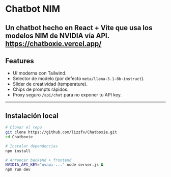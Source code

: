 # Chatbot NIM 

Un chatbot hecho en **React + Vite** que usa los modelos **NIM de NVIDIA** vía API.
https://chatboxie.vercel.app/
---

## Features
- UI moderna con Tailwind.
- Selector de modelo (por defecto `meta/llama-3.1-8b-instruct`).
- Slider de creatividad (temperature).
- Chips de prompts rápidos.
- Proxy seguro `/api/chat` para no exponer tu API key.

---

## Instalación local

```bash
# Clonar el repo
git clone https://github.com/lizzfv/Chatboxie.git
cd Chatboxie

# Instalar dependencias
npm install

# Arrancar backend + frontend
NVIDIA_API_KEY="nvapi-..." node server.js &
npm run dev
